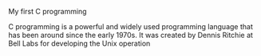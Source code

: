 My first C programming

C programming is a powerful and widely used programming language that has been around since the early 1970s.
It was created by Dennis Ritchie at Bell Labs for developing the Unix operation

